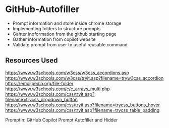 # GitHub-Autofiller

- Prompt information and store inside chrome storage
- Implementing folders to structure prompts
- Gahter inoformation from the github starting page
- Gather information from copilot website
- Validate prompt from user to useful reusable command

## Resources Used
https://www.w3schools.com/w3css/w3css_accordions.asp<br>
https://www.w3schools.com/w3css/tryit.asp?filename=tryw3css_accordion<br>
https://emojipedia.org/file-folder<br>
https://www.w3schools.com/c/c_arrays_multi.php<br>
https://www.w3schools.com/css/tryit.asp?filename=trycss_dropdown_button<br>
https://www.w3schools.com/css/tryit.asp?filename=trycss_buttons_hover<br>
https://www.w3schools.com/css/tryit.asp?filename=trycss_table_padding<br>

PromptIn: GitHub Copilot Prompt Autofiller and Hidder